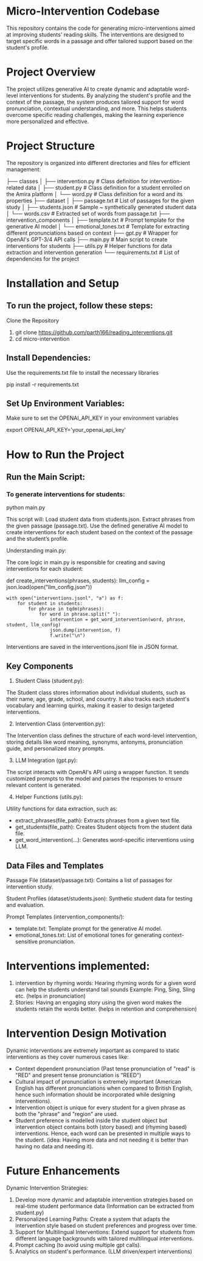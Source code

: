 # Micro-Intervention Codebase
This repository contains the code for generating micro-interventions aimed at improving students' reading skills. The interventions are designed to target specific words in a passage and offer tailored support based on the student's profile.

# Project Overview
The project utilizes generative AI to create dynamic and adaptable word-level interventions for students. By analyzing the student's profile and the context of the passage, the system produces tailored support for word pronunciation, contextual understanding, and more. This helps students overcome specific reading challenges, making the learning experience more personalized and effective.

# Project Structure
The repository is organized into different directories and files for efficient management:

├── classes
│   ├── intervention.py        # Class definition for intervention-related data
│   ├── student.py             # Class definition for a student enrolled on the Amira platform
│   └── word.py                # Class definition for a word and its properties
├── dataset
│   ├── passage.txt            # List of passages for the given study
│   ├── students.json          # Sample ~ synthetically generated student data
│   └── words.csv              # Extracted set of words from passage.txt
├── intervention_components
│   ├── template.txt           # Prompt template for the generative AI model
│   └── emotional_tones.txt    # Template for extracting different pronunciations based on context
├── gpt.py                     # Wrapper for OpenAI's GPT-3/4 API calls
├── main.py                    # Main script to create interventions for students
├── utils.py                   # Helper functions for data extraction and intervention generation
└── requirements.txt           # List of dependencies for the project

# Installation and Setup

## To run the project, follow these steps:

Clone the Repository

1. git clone https://github.com/parth166/reading_interventions.git
2. cd micro-intervention

## Install Dependencies:

Use the requirements.txt file to install the necessary libraries

pip install -r requirements.txt

## Set Up Environment Variables:

Make sure to set the OPENAI_API_KEY in your environment variables

export OPENAI_API_KEY='your_openai_api_key'

# How to Run the Project

## Run the Main Script:

### To generate interventions for students:

python main.py

This script will:
Load student data from students.json.
Extract phrases from the given passage (passage.txt).
Use the defined generative AI model to create interventions for each student based on the context of the passage and the student’s profile.

Understanding main.py:

The core logic in main.py is responsible for creating and saving interventions for each student:

def create_interventions(phrases, students):
    llm_config = json.load(open("llm_config.json"))

    with open("interventions.jsonl", "a") as f:
        for student in students:
            for phrase in tqdm(phrases):
                for word in phrase.split(" "):
                    intervention = get_word_intervention(word, phrase, student, llm_config)
                    json.dump(intervention, f)
                    f.write("\n")

Interventions are saved in the interventions.jsonl file in JSON format.

## Key Components
1. Student Class (student.py):

The Student class stores information about individual students, such as their name, age, grade, school, and country. It also tracks each student's vocabulary and learning quirks, making it easier to design targeted interventions.

2. Intervention Class (intervention.py):

The Intervention class defines the structure of each word-level intervention, storing details like word meaning, synonyms, antonyms, pronunciation guide, and personalized story prompts.

3. LLM Integration (gpt.py):

The script interacts with OpenAI's API using a wrapper function. It sends customized prompts to the model and parses the responses to ensure relevant content is generated.

4. Helper Functions (utils.py):

Utility functions for data extraction, such as:
- extract_phrases(file_path): Extracts phrases from a given text file.
- get_students(file_path): Creates Student objects from the student data file.
- get_word_intervention(...): Generates word-specific interventions using LLM.

## Data Files and Templates
Passage File (dataset/passage.txt): Contains a list of passages for intervention study.

Student Profiles (dataset/students.json): Synthetic student data for testing and evaluation.

Prompt Templates (intervention_components/):
- template.txt: Template prompt for the generative AI model.
- emotional_tones.txt: List of emotional tones for generating context-sensitive pronunciation.

# Interventions implemented: 
1. intervention by rhyming words: Hearing rhyming words for a given word can help the students understand tail sounds Example: Ping, Sing, Sling etc. (helps in pronunciation)
2. Stories: Having an engaging story using the given word makes the students retain the words better. (helps in retention and comprehension)

# Intervention Design Motivation

Dynamic interventions are extremely important as compared to static interventions as they cover numerous cases like:
- Context dependent pronunciation (Past tense pronunciation of "read" is "RED" and present tense pronunciation is "REED")
- Cultural impact of pronunciation is extremely important (American English has different pronunciations when compared to British English, hence such information should be incorporated while designing interventions).
- Intervention object is unique for every student for a given phrase as both the "phrase" and "region" are used.
- Student preference is modelled inside the student object but intervention object contains both (story based) and (rhyming based) interventions. Hence, each word can be presented in multiple ways to the student. (idea: Having more data and not needing it is better than having no data and needing it).

# Future Enhancements

Dynamic Intervention Strategies:

1. Develop more dynamic and adaptable intervention strategies based on real-time student performance data (Information can be extracted from student.py)
2. Personalized Learning Paths: Create a system that adapts the intervention style based on student preferences and progress over time.
3. Support for Multilingual Interventions: Extend support for students from different language backgrounds with tailored multilingual interventions.
4. Prompt caching (to avoid using multiple gpt calls).
5. Analytics on student's performance. (LLM driven/expert interventions)


